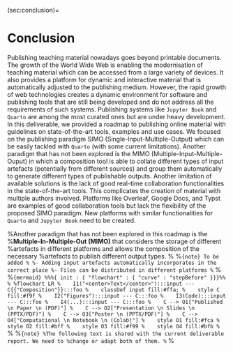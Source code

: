 (sec:conclusion)=
# Conclusion

Publishing teaching material nowadays goes beyond printable documents. The
growth of the World Wide Web is enabling the modernisation of teaching material
which can be accessed from a large variety of devices. It also provides a
platform for dynamic and interactive material that is automatically adjusted to
the publishing medium. However, the rapid growth of web technologies creates a
dynamic environment for software and publishing tools that are still being
developed and do not address all the requirements of such systems. Publishing
systems like `Jupyter Book` and `Quarto` are among the most curated ones but are
under heavy development. In this deliverable, we provided a roadmap to
publishing online material with guidelines on state-of-the-art tools, examples
and use cases. We focused on the publishing paradigm SIMO
(Single-Input-Multiple-Output) which can be easily tackled with `Quarto` (with
some current limitations). Another paradigm that has not been explored is the
MIMO (Multiple-Input-Multiple-Ouput) in which a composition tool is able to
collate different types of input artefacts (potentially from different sources)
and group them automatically to generate different types of publishable
outputs. Another limitation of available solutions is the lack of good
real-time collaboration functionalities in the state-of-the-art tools. This
complicates the creation of material with multiple authors involved. Platforms
like Overleaf, Google Docs, and Typst are examples of good collaboration tools
but lack the flexibility of the proposed SIMO paradigm. New platforms with
similar functionalities for `Quarto` and `Jupyter Book` need to be created.


%Another paradigm that has not been explored in this roadmap is the
%**Multiple-In-Multiple-Out (MIMO)** that considers the storage of different
%artefacts in different platforms and allows the composition of the necessary
%artefacts to publish different output types.
%
%```{note} To be added
%
%- Adding input artefacts automatically incorporates in the correct place
%- Files can be distributed in different platforms
%```
%
%```{mermaid}
%%%{ init : { "flowchart" : { "curve" : "stepBefore" }}}%%
%
%flowchart LR
%    I1("<center>Text</center>"):::input --- C{{"Composition"}}:::foo
%    classDef input fill:#ffa;
%    style C fill:#f9f
%    I2("Figures"):::input --- C:::foo
%    I3(Code):::input --- C:::foo
%    I4(...):::input --- C:::foo
%    C --> O1["Published \n Paper \n (PDF)"]
%    C --> O2["Presentation \n Slides \n (PPTX/PDF)"]
%    C --> O3["Poster \n (PPTX/PDF)"]
%    C --> O4["Computational \n Notebook \n (Colab)"]
%    style O1 fill:#fca
%    style O2 fill:#bff
%    style O3 fill:#f99
%    style O4 fill:#bfb
%```
%
%```{note}
%The following text is shared with the current deliverable report. We need to
%change or adapt both of them.
%```
%
